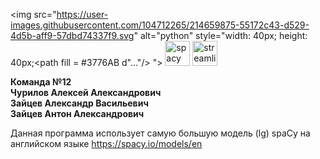 
<img src="https://user-images.githubusercontent.com/104712265/214659875-55172c43-d529-4d5b-aff9-57dbd74337f9.svg" alt="python" style="width: 40px; height: 40px;<path fill = #3776AB d"..."/> ">   <img src="https://user-images.githubusercontent.com/104712265/214660023-25336bc4-e180-4afc-82be-6f6fc12e0e7a.svg" alt="spacy" style="width: 40px; height: 40px;">     <img src="https://user-images.githubusercontent.com/104712265/214660007-fa28dcb2-feb4-4203-bdbe-54e83b1d8659.svg" alt="streamlit" style="width: 40px; height: 40px;">  

**Команда №12**  
__Чурилов Алексей Александрович__  
__Зайцев Александр Васильевич__  
__Зайцев Антон Александрович__  

Данная программа использует самую большую модель (lg) spaCy на английском языке https://spacy.io/models/en  
